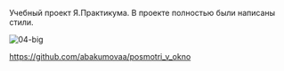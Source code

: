 Учебный проект Я.Практикума. В проекте полностью были написаны стили.

![04-big](https://github.com/user-attachments/assets/528e8315-d95e-4604-8e57-ef10fa733ab9)


https://github.com/abakumovaa/posmotri_v_okno

